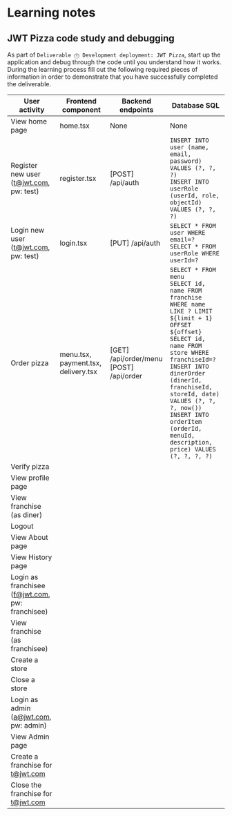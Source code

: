 # Learning notes

## JWT Pizza code study and debugging

As part of `Deliverable ⓵ Development deployment: JWT Pizza`, start up the application and debug through the code until you understand how it works. During the learning process fill out the following required pieces of information in order to demonstrate that you have successfully completed the deliverable.

| User activity                                       | Frontend component | Backend endpoints | Database SQL |
| --------------------------------------------------- | ------------------ | ----------------- | ------------ |
| View home page                                      |      home.tsx      |       None        |      None    |
| Register new user<br/>(t@jwt.com, pw: test)         |   register.tsx     |[POST] /api/auth| `INSERT INTO user (name, email, password) VALUES (?, ?, ?)` <br/>`INSERT INTO userRole (userId, role, objectId) VALUES (?, ?, ?)`|
| Login new user<br/>(t@jwt.com, pw: test)            |login.tsx|[PUT] /api/auth|`SELECT * FROM user WHERE email=?` <br/>`SELECT * FROM userRole WHERE userId=?`|
| Order pizza                                         |menu.tsx, payment.tsx, delivery.tsx|[GET] /api/order/menu <br/> [POST] /api/order|`SELECT * FROM menu` <br/>`SELECT id, name FROM franchise WHERE name LIKE ? LIMIT ${limit + 1} OFFSET ${offset}` <br/>`SELECT id, name FROM store WHERE franchiseId=?` <br/>`INSERT INTO dinerOrder (dinerId, franchiseId, storeId, date) VALUES (?, ?, ?, now())` <br/>`INSERT INTO orderItem (orderId, menuId, description, price) VALUES (?, ?, ?, ?)`|
| Verify pizza                                        |                    |                   |              |
| View profile page                                   |                    |                   |              |
| View franchise<br/>(as diner)                       |                    |                   |              |
| Logout                                              |                    |                   |              |
| View About page                                     |                    |                   |              |
| View History page                                   |                    |                   |              |
| Login as franchisee<br/>(f@jwt.com, pw: franchisee) |                    |                   |              |
| View franchise<br/>(as franchisee)                  |                    |                   |              |
| Create a store                                      |                    |                   |              |
| Close a store                                       |                    |                   |              |
| Login as admin<br/>(a@jwt.com, pw: admin)           |                    |                   |              |
| View Admin page                                     |                    |                   |              |
| Create a franchise for t@jwt.com                    |                    |                   |              |
| Close the franchise for t@jwt.com                   |                    |                   |              |
